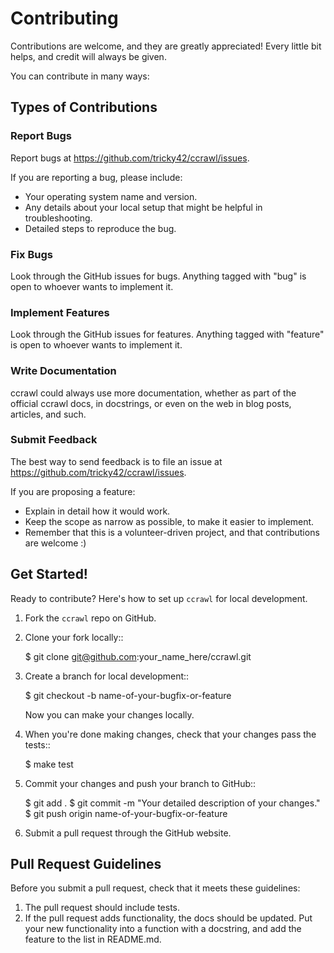 # Contributing

Contributions are welcome, and they are greatly appreciated! Every little bit helps, and credit will always be given.

You can contribute in many ways:

## Types of Contributions

### Report Bugs

Report bugs at https://github.com/tricky42/ccrawl/issues.

If you are reporting a bug, please include:

* Your operating system name and version.
* Any details about your local setup that might be helpful in troubleshooting.
* Detailed steps to reproduce the bug.

### Fix Bugs

Look through the GitHub issues for bugs. Anything tagged with "bug"
is open to whoever wants to implement it.

### Implement Features

Look through the GitHub issues for features. Anything tagged with "feature"
is open to whoever wants to implement it.

### Write Documentation

ccrawl could always use more documentation, whether as part of the
official ccrawl docs, in docstrings, or even on the web in blog posts,
articles, and such.

### Submit Feedback

The best way to send feedback is to file an issue at https://github.com/tricky42/ccrawl/issues.

If you are proposing a feature:

* Explain in detail how it would work.
* Keep the scope as narrow as possible, to make it easier to implement.
* Remember that this is a volunteer-driven project, and that contributions
  are welcome :)

## Get Started!

Ready to contribute? Here's how to set up `ccrawl` for local development.

1. Fork the `ccrawl` repo on GitHub.
2. Clone your fork locally::

    $ git clone git@github.com:your_name_here/ccrawl.git

3. Create a branch for local development::

    $ git checkout -b name-of-your-bugfix-or-feature

   Now you can make your changes locally.

4. When you're done making changes, check that your changes pass the tests::

    $ make test

6. Commit your changes and push your branch to GitHub::

    $ git add .
    $ git commit -m "Your detailed description of your changes."
    $ git push origin name-of-your-bugfix-or-feature

7. Submit a pull request through the GitHub website.

Pull Request Guidelines
-----------------------

Before you submit a pull request, check that it meets these guidelines:

1. The pull request should include tests.
2. If the pull request adds functionality, the docs should be updated. Put
   your new functionality into a function with a docstring, and add the
   feature to the list in README.md.
